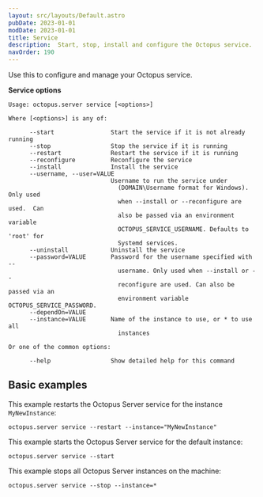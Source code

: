 ```yaml
---
layout: src/layouts/Default.astro
pubDate: 2023-01-01
modDate: 2023-01-01
title: Service
description:  Start, stop, install and configure the Octopus service.
navOrder: 190
---
```


Use this to configure and manage your Octopus service.

**Service options**

```
Usage: octopus.server service [<options>]

Where [<options>] is any of:

      --start                Start the service if it is not already running
      --stop                 Stop the service if it is running
      --restart              Restart the service if it is running
      --reconfigure          Reconfigure the service
      --install              Install the service
      --username, --user=VALUE
                             Username to run the service under
                               (DOMAIN\Username format for Windows). Only used
                               when --install or --reconfigure are used.  Can
                               also be passed via an environment variable
                               OCTOPUS_SERVICE_USERNAME. Defaults to 'root' for
                               Systemd services.
      --uninstall            Uninstall the service
      --password=VALUE       Password for the username specified with --
                               username. Only used when --install or --
                               reconfigure are used. Can also be passed via an
                               environment variable OCTOPUS_SERVICE_PASSWORD.
      --dependOn=VALUE
      --instance=VALUE       Name of the instance to use, or * to use all
                               instances

Or one of the common options:

      --help                 Show detailed help for this command
```

## Basic examples

This example restarts the Octopus Server service for the instance `MyNewInstance`:

```
octopus.server service --restart --instance="MyNewInstance"
```

This example starts the Octopus Server service for the default instance:

```
octopus.server service --start
```

This example stops all Octopus Server instances on the machine:

```
octopus.server service --stop --instance=*
```
